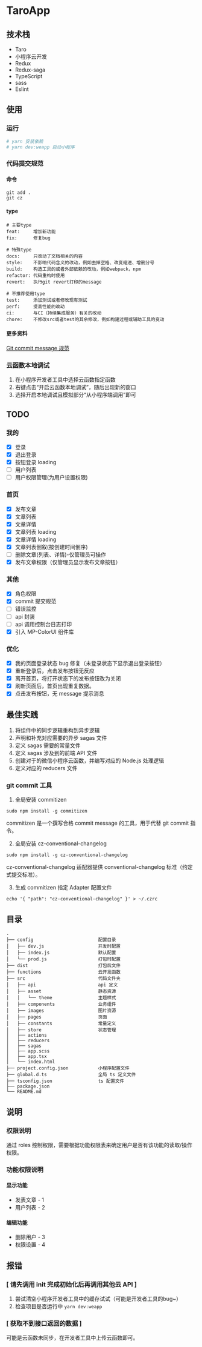 # TaroApp

## 技术栈

* Taro
* 小程序云开发
* Redux
* Redux-saga
* TypeScript
* sass
* Eslint

## 使用

### 运行

``` bash
# yarn 安装依赖
# yarn dev:weapp 启动小程序
```

### 代码提交规范

#### 命令

``` shell
git add .
git cz
```

#### type

``` 
# 主要type
feat:     增加新功能
fix:      修复bug

# 特殊type
docs:     只改动了文档相关的内容
style:    不影响代码含义的改动，例如去掉空格、改变缩进、增删分号
build:    构造工具的或者外部依赖的改动，例如webpack，npm
refactor: 代码重构时使用
revert:   执行git revert打印的message

# 不推荐使用type
test:     添加测试或者修改现有测试
perf:     提高性能的改动
ci:       与CI（持续集成服务）有关的改动
chore:    不修改src或者test的其余修改，例如构建过程或辅助工具的变动
```

#### 更多资料

[Git commit message 规范](https://juejin.im/post/5d0b3f8c6fb9a07ec07fc5d0#comment)

### 云函数本地调试

1. 在小程序开发者工具中选择云函数指定函数
2. 右键点击“开启云函数本地调试”，随后出现新的窗口
3. 选择开启本地调试且模拟部分“从小程序端调用”即可

## TODO

### 我的

* [x] 登录
* [x] 退出登录
* [x] 按钮登录 loading
* [ ] 用户列表
* [ ] 用户权限管理(为用户设置权限)

### 首页

* [x] 发布文章
* [x] 文章列表
* [x] 文章详情
* [x] 文章列表 loading
* [x] 文章详情 loading
* [x] 文章列表倒叙(按创建时间倒序)
* [ ] 删除文章(列表、详情)-仅管理员可操作
* [x] 发布文章权限（仅管理员显示发布文章按钮）

### 其他

* [x] 角色权限
* [x] commit 提交规范
* [ ] 错误监控
* [ ] api 封装
* [ ] api 调用控制台日志打印
* [x] 引入 MP-ColorUI 组件库

### 优化

* [x] 我的页面登录状态 bug 修复（未登录状态下显示退出登录按钮）
* [x] 重新登录后，点击发布按钮无反应
* [x] 离开首页，将打开状态下的发布按钮改为关闭
* [x] 刷新页面后，首页出现重复数据。
* [x] 点击发布按钮，无 message 提示消息

## 最佳实践

1. 将组件中的同步逻辑重构到异步逻辑
2. 声明和补充对应需要的异步 sagas 文件
3. 定义 sagas 需要的常量文件
4. 定义 sagas 涉及到的前端 API 文件
5. 创建对于的微信小程序云函数，并编写对应的 Node.js 处理逻辑
6. 定义对应的 reducers 文件

### git commit 工具

1. 全局安装 commitizen

`sudo npm install -g commitizen` 

commitizen 是一个撰写合格 commit message 的工具，用于代替 git commit 指令。

2. 全局安装 cz-conventional-changelog

`sudo npm install -g cz-conventional-changelog` 

cz-conventional-changelog 适配器提供 conventional-changelog 标准（约定式提交标准）。

3. 生成 commitizen 指定 Adapter 配置文件

`echo '{ "path": "cz-conventional-changelog" }' > ~/.czrc` 

## 目录

``` 
.
├── config                        配置目录
│   ├── dev.js                    开发时配置
│   ├── index.js                  默认配置
│   └── prod.js                   打包时配置
├── dist                          打包后文件
├── functions                     云开发函数
├── src                           代码文件夹
│   ├── api                       api 定义
│   ├── asset                     静态资源
│   │   └── theme                 主题样式
│   ├── components                业务组件
│   ├── images                    图片资源
│   ├── pages                     页面
│   ├── constants                 常量定义
│   ├── store                     状态管理
│   ├── actions
│   ├── reducers
│   ├── sagas
│   ├── app.scss
│   ├── app.tsx
│   └── index.html
├── project.config.json           小程序配置文件
├── global.d.ts                   全局 ts 定义文件
├── tsconfig.json                 ts 配置文件
├── package.json
└── README.md
```

## 说明

### 权限说明
通过 roles 控制权限，需要根据功能权限表来确定用户是否有该功能的读取/操作权限。

### 功能权限说明

#### 显示功能

* 发表文章 - 1
* 用户列表 - 2

#### 编辑功能

* 删除用户 - 3
* 权限设置 - 4

## 报错

### [ 请先调用 init 完成初始化后再调用其他云 API ]

1. 尝试清空小程序开发者工具中的缓存试试（可能是开发者工具的bug~）
2. 检查项目是否运行中 `yarn dev:weapp` 

### [ 获取不到接口返回的数据 ]

可能是云函数未同步，在开发者工具中上传云函数即可。
